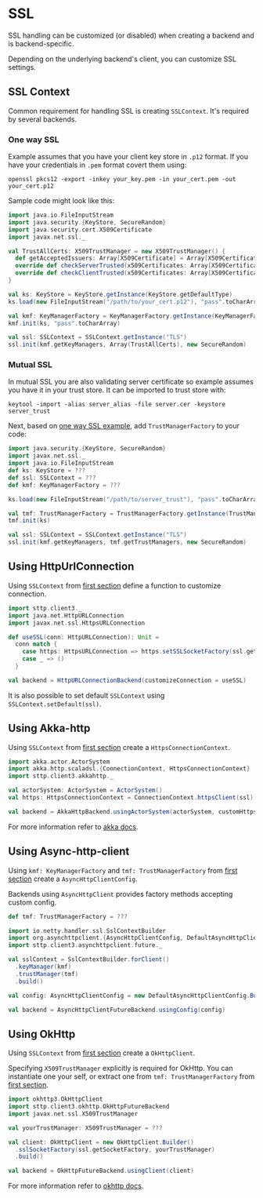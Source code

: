 # SSL

SSL handling can be customized (or disabled) when creating a backend and is backend-specific.

Depending on the underlying backend's client, you can customize SSL settings.

## SSL Context

Common requirement for handling SSL is creating `SSLContext`. It's required by several backends.

### One way SSL

Example assumes that you have your client key store in `.p12` format. If you have your credentials in `.pem` format covert them using:

`openssl pkcs12 -export -inkey your_key.pem -in your_cert.pem -out your_cert.p12`

Sample code might look like this:
```scala mdoc:compile-only
import java.io.FileInputStream
import java.security.{KeyStore, SecureRandom}
import java.security.cert.X509Certificate
import javax.net.ssl._

val TrustAllCerts: X509TrustManager = new X509TrustManager() {
  def getAcceptedIssuers: Array[X509Certificate] = Array[X509Certificate]()
  override def checkServerTrusted(x509Certificates: Array[X509Certificate], s: String): Unit = ()
  override def checkClientTrusted(x509Certificates: Array[X509Certificate], s: String): Unit = ()
}

val ks: KeyStore = KeyStore.getInstance(KeyStore.getDefaultType)
ks.load(new FileInputStream("/path/to/your_cert.p12"), "pass".toCharArray)

val kmf: KeyManagerFactory = KeyManagerFactory.getInstance(KeyManagerFactory.getDefaultAlgorithm)
kmf.init(ks, "pass".toCharArray)

val ssl: SSLContext = SSLContext.getInstance("TLS")
ssl.init(kmf.getKeyManagers, Array(TrustAllCerts), new SecureRandom)
```

### Mutual SSL

In mutual SSL you are also validating server certificate so example assumes you have it in your trust store.
It can be imported to trust store with:

`keytool -import -alias server_alias -file server.cer -keystore server_trust`

Next, based on [one way SSL example](#one-way-ssl), add `TrustManagerFactory` to your code:

```scala mdoc:invisible
import java.security.{KeyStore, SecureRandom}
import javax.net.ssl._
import java.io.FileInputStream
def ks: KeyStore = ???
def ssl: SSLContext = ???
def kmf: KeyManagerFactory = ???
```

```scala mdoc:compile-only
ks.load(new FileInputStream("/path/to/server_trust"), "pass".toCharArray)

val tmf: TrustManagerFactory = TrustManagerFactory.getInstance(TrustManagerFactory.getDefaultAlgorithm) 
tmf.init(ks)

val ssl: SSLContext = SSLContext.getInstance("TLS")
ssl.init(kmf.getKeyManagers, tmf.getTrustManagers, new SecureRandom)
```

## Using HttpUrlConnection

Using `SSLContext` from [first section](#ssl-context) define a function to customize connection.

```scala mdoc:compile-only
import sttp.client3._
import java.net.HttpURLConnection
import javax.net.ssl.HttpsURLConnection

def useSSL(conn: HttpURLConnection): Unit =
  conn match {
    case https: HttpsURLConnection => https.setSSLSocketFactory(ssl.getSocketFactory)
    case _ => ()
  }

val backend = HttpURLConnectionBackend(customizeConnection = useSSL)
```

It is also possible to set default `SSLContext` using `SSLContext.setDefault(ssl)`.

## Using Akka-http

Using `SSLContext` from [first section](#ssl-context) create a `HttpsConnectionContext`.

```scala mdoc:compile-only
import akka.actor.ActorSystem
import akka.http.scaladsl.{ConnectionContext, HttpsConnectionContext}
import sttp.client3.akkahttp._

val actorSystem: ActorSystem = ActorSystem()
val https: HttpsConnectionContext = ConnectionContext.httpsClient(ssl)

val backend = AkkaHttpBackend.usingActorSystem(actorSystem, customHttpsContext = Some(https))
```

For more information refer to [akka docs](https://doc.akka.io/docs/akka-http/current/client-side/client-https-support.html).

## Using Async-http-client

Using `kmf: KeyManagerFactory` and `tmf: TrustManagerFactory` from [first section](#ssl-context) create a `AsyncHttpClientConfig`.

Backends using `AsyncHttpClient` provides factory methods accepting custom config.

```scala mdoc:invisible
def tmf: TrustManagerFactory = ???
```

```scala mdoc:compile-only
import io.netty.handler.ssl.SslContextBuilder
import org.asynchttpclient.{AsyncHttpClientConfig, DefaultAsyncHttpClientConfig}
import sttp.client3.asynchttpclient.future._

val sslContext = SslContextBuilder.forClient()
  .keyManager(kmf)
  .trustManager(tmf)
  .build()

val config: AsyncHttpClientConfig = new DefaultAsyncHttpClientConfig.Builder().setSslContext(sslContext).build()

val backend = AsyncHttpClientFutureBackend.usingConfig(config)
```

## Using OkHttp

Using `SSLContext` from [first section](#ssl-context) create a `OkHttpClient`. 

Specifying `X509TrustManager` explicitly is required for OkHttp. 
You can instantiate one your self, or extract one from `tmf: TrustManagerFactory` from [first section](#ssl-context).

```scala mdoc:compile-only
import okhttp3.OkHttpClient
import sttp.client3.okhttp.OkHttpFutureBackend
import javax.net.ssl.X509TrustManager

val yourTrustManager: X509TrustManager = ???

val client: OkHttpClient = new OkHttpClient.Builder()
  .sslSocketFactory(ssl.getSocketFactory, yourTrustManager)
  .build()

val backend = OkHttpFutureBackend.usingClient(client)
```

For more information refer to [okhttp docs](https://square.github.io/okhttp/https/).